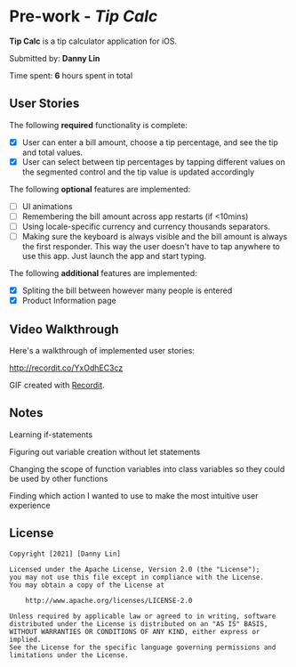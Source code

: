 # Pre-work - *Tip Calc*

**Tip Calc** is a tip calculator application for iOS.

Submitted by: **Danny Lin**

Time spent: **6** hours spent in total

## User Stories

The following **required** functionality is complete:

* [x] User can enter a bill amount, choose a tip percentage, and see the tip and total values.
* [x] User can select between tip percentages by tapping different values on the segmented control and the tip value is updated accordingly

The following **optional** features are implemented:

* [ ] UI animations
* [ ] Remembering the bill amount across app restarts (if <10mins)
* [ ] Using locale-specific currency and currency thousands separators.
* [ ] Making sure the keyboard is always visible and the bill amount is always the first responder. This way the user doesn't have to tap anywhere to use this app. Just launch the app and start typing.

The following **additional** features are implemented:

- [x] Spliting the bill between however many people is entered
- [x] Product Information page

## Video Walkthrough

Here's a walkthrough of implemented user stories:

http://recordit.co/YxOdhEC3cz


GIF created with [Recordit](http://www.recordit.co/).

## Notes

Learning if-statements

Figuring out variable creation without let statements

Changing the scope of function variables into class variables so they could be used by other functions

Finding which action I wanted to use to make the most intuitive user experience

## License

    Copyright [2021] [Danny Lin]

    Licensed under the Apache License, Version 2.0 (the "License");
    you may not use this file except in compliance with the License.
    You may obtain a copy of the License at

        http://www.apache.org/licenses/LICENSE-2.0

    Unless required by applicable law or agreed to in writing, software
    distributed under the License is distributed on an "AS IS" BASIS,
    WITHOUT WARRANTIES OR CONDITIONS OF ANY KIND, either express or implied.
    See the License for the specific language governing permissions and
    limitations under the License.
